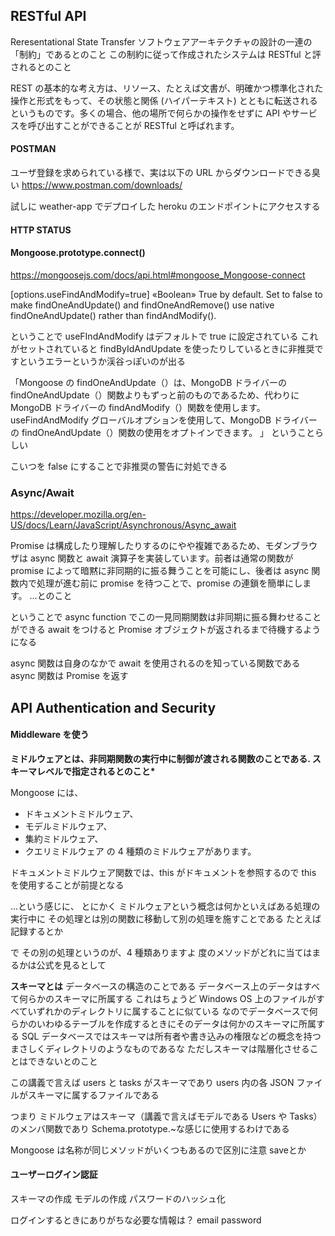 ## RESTful API

Reresentational State Transfer
ソフトウェアアーキテクチャの設計の一連の「制約」であるとのこと
この制約に従って作成されたシステムは RESTful と評されるとのこと

REST の基本的な考え方は、リソース、たとえば文書が、明確かつ標準化された操作と形式をもって、その状態と関係 (ハイパーテキスト) とともに転送されるというものです。多くの場合、他の場所で何らかの操作をせずに API やサービスを呼び出すことができることが RESTful と呼ばれます。

#### POSTMAN

ユーザ登録を求められている様で、実は以下の URL からダウンロードできる臭い
https://www.postman.com/downloads/

試しに weather-app でデプロイした heroku のエンドポイントにアクセスする

#### HTTP STATUS

#### Mongoose.prototype.connect()

https://mongoosejs.com/docs/api.html#mongoose_Mongoose-connect

[options.useFindAndModify=true] «Boolean» True by default. Set to false to make findOneAndUpdate() and findOneAndRemove() use native findOneAndUpdate() rather than findAndModify().

ということで
useFIndAndModify はデフォルトで true に設定されている
これがセットされていると
findByIdAndUpdate を使ったりしているときに非推奨ですというエラーというか渓谷っぽいのが出る

「Mongoose の findOneAndUpdate（）は、MongoDB ドライバーの findOneAndUpdate（）関数よりもずっと前のものであるため、代わりに MongoDB ドライバーの findAndModify（）関数を使用します。 useFindAndModify グローバルオプションを使用して、MongoDB ドライバーの findOneAndUpdate（）関数の使用をオプトインできます。
」
ということらしい

こいつを false にすることで非推奨の警告に対処できる

### Async/Await

https://developer.mozilla.org/en-US/docs/Learn/JavaScript/Asynchronous/Async_await

Promise は構成したり理解したりするのにやや複雑であるため、モダンブラウザは async 関数と await 演算子を実装しています。前者は通常の関数が promise によって暗黙に非同期的に振る舞うことを可能にし、後者は async 関数内で処理が進む前に promise を待つことで、promise の連鎖を簡単にします。
...とのこと

ということで
async function でこの一見同期関数は非同期に振る舞わせることができる
await をつけると Promise オブジェクトが返されるまで待機するようになる

async 関数は自身のなかで await を使用されるのを知っている関数である
async 関数は Promise を返す

## API Authentication and Security

#### Middleware を使う

**ミドルウェアとは、非同期関数の実行中に制御が渡される関数のことである. スキーマレベルで指定されるとのこと\***

Mongoose には、

- ドキュメントミドルウェア、
- モデルミドルウェア、
- 集約ミドルウェア、
- クエリミドルウェア
  の 4 種類のミドルウェアがあります。

ドキュメントミドルウェア関数では、this がドキュメントを参照するので
this を使用することが前提となる

...という感じに、
とにかく
ミドルウェアという概念は何かといえばある処理の実行中に
その処理とは別の関数に移動して別の処理を施すことである
たとえば記録するとか

で
その別の処理というのが、4 種類ありますよ
度のメソッドがどれに当てはまるかは公式を見るとして

**スキーマとは**
データベースの構造のことである
データベース上のデータはすべて何らかのスキーマに所属する
これはちょうど Windows OS 上のファイルがすべていずれかのディレクトリに属することに似ている
なのでデータベースで何らかのいわゆるテーブルを作成するときにそのデータは何かのスキーマに所属する
SQL データベースではスキーマは所有者や書き込みの権限などの概念を持つ
まさしくディレクトリのようなものであるな
ただしスキーマは階層化させることはできないとのこと

この講義で言えば users と tasks がスキーマであり
users 内の各 JSON ファイルがスキーマに属するファイルである

つまり
ミドルウェアはスキーマ（講義で言えばモデルである Users や Tasks）のメンバ関数であり
Schema.prototype.~な感じに使用するわけである

Mongoose は名称が同じメソッドがいくつもあるので区別に注意
saveとか


#### ユーザーログイン認証

スキーマの作成
モデルの作成
パスワードのハッシュ化

ログインするときにありがちな必要な情報は？
email
password
